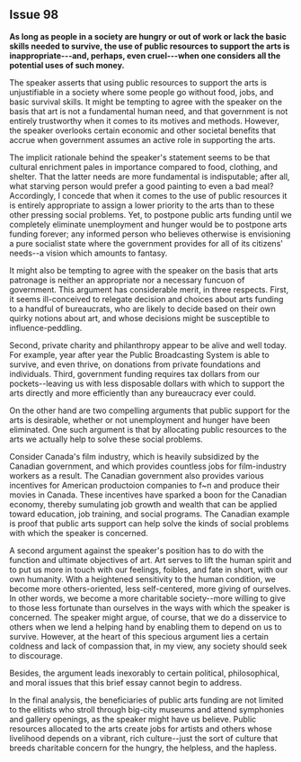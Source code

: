 
Issue 98
---------------------------

**As long as people in a society are hungry or out of work or lack the basic skills needed to
survive, the use of public resources to support the arts is inappropriate---and, perhaps, even
cruel---when one considers all the potential uses of such money.**


The speaker asserts that using public resources to support the arts is unjustifiable in a
society where some people go without food, jobs, and basic survival skills. It might be tempting
to agree with the speaker on the basis that art is not a fundamental human need, and that
government is not entirely trustworthy when it comes to its motives and methods. However, the
speaker overlooks certain economic and other societal benefits that accrue when government
assumes an active role in supporting the arts.

The implicit rationale behind the speaker's statement seems to be that cultural enrichment
pales in importance compared to food, clothing, and shelter. That the latter needs are more
fundamental is indisputable; after all, what starving person would prefer a good painting to
even a bad meal? Accordingly, I concede that when it comes to the use of public resources it is
entirely appropriate to assign a lower priority to the arts than to these other pressing social
problems. Yet, to postpone public arts funding until we completely eliminate unemployment
and hunger would be to postpone arts funding forever; any informed person who believes
otherwise is envisioning a pure socialist state where the government provides for all of its
citizens' needs--a vision which amounts to fantasy.

It might also be tempting to agree with the speaker on the basis that arts patronage is
neither an appropriate nor a necessary funcuon of government. This argument has
considerable merit, in three respects. First, it seems ill-conceived to relegate decision and
choices about arts funding to a handful of bureaucrats, who are likely to decide based on their
own quirky notions about art, and whose decisions might be susceptible to influence-peddling.

Second, private charity and philanthropy appear to be alive and well today. For example, year
after year the Public Broadcasting System is able to survive, and even thrive, on donations
from private foundations and individuals. Third, government funding requires tax dollars from
our pockets--leaving us with less disposable dollars with which to support the arts directly and
more efficiently than any bureaucracy ever could.

On the other hand are two compelling arguments that public support for the arts is desirable,
whether or not unemployment and hunger have been eliminated. One such argument is that
by allocating public resources to the arts we actually help to solve these social problems.

Consider Canada's film industry, which is heavily subsidized by the Canadian government, and
which provides countless jobs for film-industry workers as a result. The Canadian government
also provides various incentives for American productoion companies to f~n and produce their
movies in Canada. These incentives have sparked a boon for the Canadian economy, thereby
sumulating job growth and wealth that can be applied toward education, job training, and
social programs. The Canadian example is proof that public arts support can help solve the
kinds of social problems with which the speaker is concerned.

A second argument against the speaker's position has to do with the function and ultimate
objectives of art. Art serves to lift the human spirit and to put us more in touch with our feelings,
foibles, and fate in short, with our own humanity. With a heightened sensitivity to the human
condition, we become more others-oriented, less self-centered, more giving of ourselves. In
other words, we become a more charitable society--more willing to give to those less fortunate
than ourselves in the ways with which the speaker is concerned. The speaker might argue, of
course, that we do a disservice to others when we lend a helping hand by enabling them to
depend on us to survive. However, at the heart of this specious argument lies a certain
coldness and lack of compassion that, in my view, any society should seek to discourage.

Besides, the argument leads inexorably to certain political, philosophical, and moral issues
that this brief essay cannot begin to address.

In the final analysis, the beneficiaries of public arts funding are not limited to the elitists who
stroll through big-city museums and attend symphonies and gallery openings, as the speaker
might have us believe. Public resources allocated to the arts create jobs for artists and others
whose livelihood depends on a vibrant, rich culture--just the sort of culture that breeds
charitable concern for the hungry, the helpless, and the hapless.


